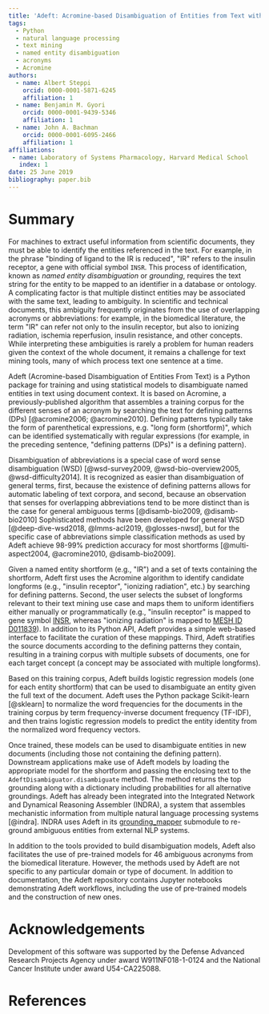 ```yaml
---
title: 'Adeft: Acromine-based Disambiguation of Entities from Text with applications to the biomedical literature'
tags:
  - Python
  - natural language processing
  - text mining
  - named entity disambiguation
  - acronyms
  - Acromine
authors:
  - name: Albert Steppi
    orcid: 0000-0001-5871-6245
    affiliation: 1
  - name: Benjamin M. Gyori
    orcid: 0000-0001-9439-5346
    affiliation: 1
  - name: John A. Bachman
    orcid: 0000-0001-6095-2466
    affiliation: 1
affiliations:
 - name: Laboratory of Systems Pharmacology, Harvard Medical School
   index: 1
date: 25 June 2019
bibliography: paper.bib
---
```


# Summary

For machines to extract useful information from scientific documents, they must
be able to identify the entities referenced in the text. For example, in the
phrase "binding of ligand to the IR is reduced", "IR" refers to the insulin
receptor, a gene with official symbol ``INSR``. This process of identification,
known as *named entity disambiguation* or *grounding*, requires the text string
for the entity to be mapped to an identifier in a database or ontology. A
complicating factor is that multiple distinct entities may be associated with
the same text, leading to ambiguity. In scientific and technical documents,
this ambiguity frequently originates from the use of overlapping acronyms or
abbreviations: for example, in the biomedical literature, the term "IR" can
refer not only to the insulin receptor, but also to ionizing radiation,
ischemia reperfusion, insulin resistance, and other concepts. While
interpreting these ambiguities is rarely a problem for human readers given the
context of the whole document, it remains a challenge for text mining tools,
many of which process text one sentence at a time.

Adeft (Acromine-based Disambiguation of Entities From Text) is a Python package
for training and using statistical models to disambiguate named entities in
text using document context. It is based on Acromine, a previously-published
algorithm that assembles a training corpus for the different senses of an
acronym by searching the text for defining patterns (DPs) [@acromine2006;
@acromine2010]. Defining patterns typically take the form of parenthetical
expressions, e.g. "long form (shortform)", which can be identified
systematically with regular expressions (for example, in the preceding
sentence, "defining patterns (DPs)" is a defining pattern).

Disambiguation of abbreviations is a special case of word sense disambiguation
(WSD) [@wsd-survey2009, @wsd-bio-overview2005, @wsd-difficulty2014]. It is
recognized as easier than disambiguation of general terms, first, because the
existence of defining patterns allows for automatic labeling of text corpora,
and second, because an observation that senses for overlapping abbreviations
tend to be more distinct than is the case for general ambiguous terms
[@disamb-bio2009, @disamb-bio2010] Sophisticated methods have been developed
for general WSD [@deep-dive-wsd2018, @lmms-acl2019, @glosses-nwsd], but for the
specific case of abbreviations simple classification methods as used by Adeft
achieve 98-99% prediction accuracy for most shortforms [@multi-aspect2004,
@acromine2010, @disamb-bio2009].

Given a named entity shortform (e.g., "IR") and a set of texts containing the
shortform, Adeft first uses the Acromine algorithm to identify candidate
longforms (e.g., "insulin receptor", "ionizing radiation", etc.) by
searching for defining patterns. Second, the user selects the subset of
longforms relevant to their text mining use case and maps them to uniform
identifiers either manually or programmatically (e.g., "insulin receptor" is
mapped to gene symbol
[INSR](https://www.genenames.org/data/gene-symbol-report/#!/hgnc_id/HGNC:6091),
whereas "ionizing radiation" is mapped to [MESH ID
D011839](https://www.ncbi.nlm.nih.gov/mesh?term=Radiation,%20Ionizing)). In
addition to its Python API, Adeft provides a simple web-based interface to
facilitate the  curation of these mappings. Third, Adeft stratifies the source
documents according to the defining patterns they contain, resulting in a
training corpus with multiple subsets of documents, one for each target concept
(a concept may be associated with multiple longforms).

Based on this training corpus, Adeft builds logistic regression models (one for
each entity shortform) that can be used to disambiguate an entity given the
full text of the document. Adeft uses the Python package Scikit-learn
[@sklearn] to normalize the word frequencies for the documents in the training
corpus by term frequency-inverse document frequency (TF-IDF), and then trains
logistic regression models to predict the entity identity from the normalized
word frequency vectors.

Once trained, these models can be used to disambiguate entities in new
documents (including those not containing the defining pattern). Downstream
applications make use of Adeft models by loading the appropriate model for the
shortform and passing the enclosing text to the
``AdeftDisambiguator.disambiguate`` method. The method returns the top
grounding along with a dictionary including probabilities for all alternative
groundings. Adeft has already been integrated into the Integrated Network and
Dynamical Reasoning Assembler (INDRA), a system that assembles mechanistic
information from multiple natural language processing systems [@indra]. INDRA
uses Adeft in its [grounding_mapper](https://indra.readthedocs.io/en/latest/modules/preassembler/index.html#indra.preassembler.grounding_mapper.run_adeft_disambiguation)
submodule to re-ground ambiguous entities from external NLP systems.

In addition to the tools provided to build disambiguation models, Adeft also
facilitates the use of pre-trained models for 46 ambiguous acronyms from the
biomedical literature. However, the methods used by Adeft are not specific to
any particular domain or type of document. In addition to documentation, the
Adeft repository contains Jupyter notebooks demonstrating Adeft workflows,
including the use of pre-trained models and the construction of new ones.

# Acknowledgements

Development of this software was supported by the Defense Advanced Research
Projects Agency under award W911NF018-1-0124 and the National Cancer Institute
under award U54-CA225088.

# References

